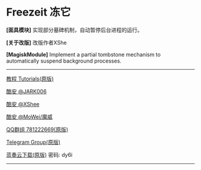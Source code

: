 # Freezeit 冻它

**[面具模块]** 实现部分墓碑机制，自动暂停后台进程的运行。

**[关于改版]** 改版作者XShe

**[MagiskModule]** Implement a partial tombstone mechanism to automatically suspend background processes.

---

[教程 Tutorials(原版)](https://jark006.github.io/FreezeitIntroduction/)

[酷安 @JARK006](https://www.coolapk.com/u/1212220)

[酷安 @XShee](https://www.coolapk.com/u/20552855) 

[酷安 @MoWei/魔威](https://www.coolapk.com/u/24268987) 

[QQ群组 781222669(原版)](https://jq.qq.com/?_wv=1027&k=Q5aVUglt)

[Telegram Group(原版)](https://t.me/+sjDX1oTk31ZmYjY1)

[蓝奏云下载(原版)](https://jark006.lanzout.com/b017oz9if) 密码: dy6i

---

